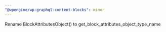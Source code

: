 ```yaml
---
"@wpengine/wp-graphql-content-blocks": minor
---
```


Rename BlockAttributesObject() to get_block_attributes_object_type_name
